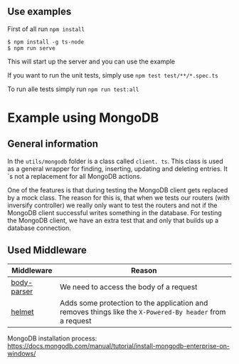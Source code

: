 ## Use examples

First of all run `npm install`

```
$ npm install -g ts-node
$ npm run serve
```
This will start up the server and you can use the example

If you want to run the unit tests, simply use `npm test test/**/*.spec.ts`

To run alle tests simply run `npm run test:all`

# Example using MongoDB

## General information

In the `utils/mongodb` folder is a class called `client. ts`. This class is used as a general wrapper for finding, inserting, updating and deleting entries. It´s not a replacement for all MongoDB actions.

One of the features is that during testing the MongoDB client gets replaced by a mock class. The reason for this is, that when we tests our routers (with inversify controller) we really only want to test the routers and not if the MongoDB client successful writes something in the database. For testing the MongoDB client, we have an extra test that and only that builds up a database connection.

## Used Middleware

Middleware                                              | Reason
------------------------------------------------------- | --------------------------------------------------------------------------------------------------------
[body-parser](https://github.com/expressjs/body-parser) | We need to access the body of a request
[helmet](https://github.com/helmetjs/helmet)            | Adds some protection to the application and removes things like the `X-Powered-By header` from a request


MongoDB installation process: https://docs.mongodb.com/manual/tutorial/install-mongodb-enterprise-on-windows/
